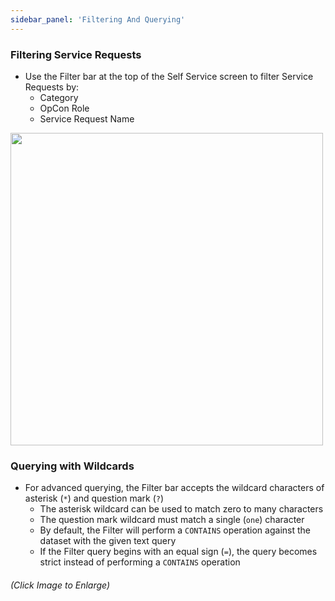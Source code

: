```yaml
---
sidebar_panel: 'Filtering And Querying'
---
```


### Filtering Service Requests

* Use the Filter bar at the top of the Self Service screen to filter Service Requests by:
  * Category
  * OpCon Role
  * Service Request Name

<a href="imgbasic/SelfServiceFilterBar.png" target="_blank"><img src="imgbasic/SelfServiceFilterBar.png" width="500"></img></a>

### Querying with Wildcards

* For advanced querying, the Filter bar accepts the wildcard characters of asterisk (```*```) and question mark (```?```)
  * The asterisk wildcard can be used to match zero to many characters
  * The question mark wildcard must match a single (```one```) character
  * By default, the Filter will perform a ```CONTAINS``` operation against the dataset with the given text query
  * If the Filter query begins with an equal sign (```=```), the query becomes strict instead of performing a ```CONTAINS``` operation

###### (Click Image to Enlarge)